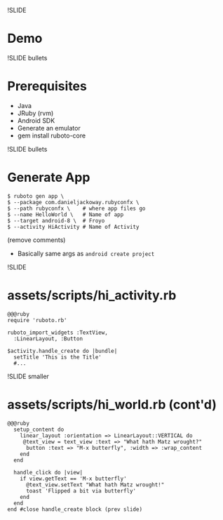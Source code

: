!SLIDE
# Demo #

!SLIDE bullets
# Prerequisites #

* Java
* JRuby (rvm)
* Android SDK
* Generate an emulator
* gem install ruboto-core

!SLIDE bullets
# Generate App #

    $ ruboto gen app \
    $ --package com.danieljackoway.rubyconfx \
    $ --path rubyconfx \    # where app files go
    $ --name HelloWorld \   # Name of app
    $ --target android-8 \  # Froyo
    $ --activity HiActivity # Name of Activity

(remove comments)

* Basically same args as `android create project`

!SLIDE
# assets/scripts/hi_activity.rb

    @@@ruby
	require 'ruboto.rb'

	ruboto_import_widgets :TextView,
      :LinearLayout, :Button

	$activity.handle_create do |bundle|
	  setTitle 'This is the Title'
      #...

!SLIDE smaller
# assets/scripts/hi_world.rb (cont'd) #
    @@@ruby
	  setup_content do
		linear_layout :orientation => LinearLayout::VERTICAL do
		 @text_view = text_view :text => "What hath Matz wrought?"
		  button :text => "M-x butterfly", :width => :wrap_content
		end
	  end

	  handle_click do |view|
		if view.getText == 'M-x butterfly'
		  @text_view.setText "What hath Matz wrought!"
		  toast 'Flipped a bit via butterfly'
		end
	  end
    end #close handle_create block (prev slide)
